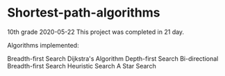 # Shortest-path-algorithms

10th grade 2020-05-22
This project was completed in 21 day.

Algorithms implemented:

Breadth-first Search
Dijkstra's Algorithm
Depth-first Search
Bi-directional Breadth-first Search
Heuristic Search
A Star Search
